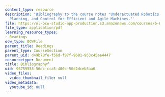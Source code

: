 ```yaml
---
content_type: resource
description: 'Bibliography to the course notes "Underactuated Robotics: Learning,
  Planning, and Control for Efficient and Agile Machines."'
file: https://ol-ocw-studio-app-production.s3.amazonaws.com/courses/6-832-underactuated-robotics-spring-2009/9675955856dccca5400c50d2dceb3aa6_MIT6_832s09_read_refs.pdf
file_type: application/pdf
learning_resource_types:
- Readings
ocw_type: OCWFile
parent_title: Readings
parent_type: CourseSection
parent_uid: d49b78fe-f56d-f97f-9681-953c45ae4447
resourcetype: Document
title: Bibliographyf
uid: 96759558-56dc-cca5-400c-50d2dceb3aa6
video_files:
  video_thumbnail_file: null
video_metadata:
  youtube_id: null
---
```

